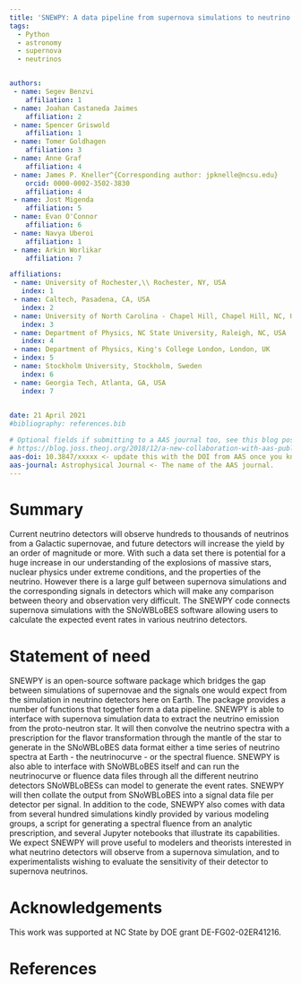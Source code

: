 ```yaml
---
title: 'SNEWPY: A data pipeline from supernova simulations to neutrino signals'
tags:
  - Python
  - astronomy
  - supernova
  - neutrinos


authors:
 - name: Segev Benzvi
    affiliation: 1
 - name: Joahan Castaneda Jaimes
    affiliation: 2
 - name: Spencer Griswold
    affiliation: 1
 - name: Tomer Goldhagen
    affiliation: 3
 - name: Anne Graf
    affiliation: 4
 - name: James P. Kneller^{Corresponding author: jpknelle@ncsu.edu}
    orcid: 0000-0002-3502-3830
    affiliation: 4
 - name: Jost Migenda
    affiliation: 5
 - name: Evan O'Connor
    affiliation: 6
 - name: Navya Uberoi
    affiliation: 1
 - name: Arkin Worlikar
    affiliation: 7

affiliations:
 - name: University of Rochester,\\ Rochester, NY, USA
   index: 1
 - name: Caltech, Pasadena, CA, USA
   index: 2
 - name: University of North Carolina - Chapel Hill, Chapel Hill, NC, USA
   index: 3
 - name: Department of Physics, NC State University, Raleigh, NC, USA
   index: 4
 - name: Department of Physics, King's College London, London, UK
 - index: 5
 - name: Stockholm University, Stockholm, Sweden
   index: 6 
 - name: Georgia Tech, Atlanta, GA, USA
   index: 7

 
date: 21 April 2021
#bibliography: references.bib

# Optional fields if submitting to a AAS journal too, see this blog post:
# https://blog.joss.theoj.org/2018/12/a-new-collaboration-with-aas-publishing
aas-doi: 10.3847/xxxxx <- update this with the DOI from AAS once you know it.
aas-journal: Astrophysical Journal <- The name of the AAS journal.
---
```



# Summary

Current neutrino detectors will observe hundreds to thousands of neutrinos from a Galactic supernovae, and future detectors will increase the yield by an order of magnitude or more. With such a data set there is potential for a huge increase in our understanding of the explosions of massive stars, nuclear physics under extreme conditions, and the properties of the neutrino. However there is a large gulf between supernova simulations and the corresponding signals in detectors which will make any comparison between theory and observation very difficult. The SNEWPY code connects supernova simulations with the SNoWBLoBES software allowing users to calculate the expected event rates in various neutrino detectors. 




# Statement of need

SNEWPY is an open-source software package which bridges the gap between simulations of supernovae and the signals one would expect from the simulation in neutrino detectors here on Earth. The package provides a number of functions that together form a data pipeline. SNEWPY is able to interface with supernova simulation data to extract the neutrino emission from the proto-neutron star. It will then convolve the neutrino spectra with a prescription for the flavor transformation through the mantle of the star to generate in the SNoWBLoBES data format either a time series of neutrino spectra at Earth - the neutrinocurve - or the spectral fluence. SNEWPY is also able to interface with SNoWBLoBES itself and can run the neutrinocurve or fluence data files through all the different neutrino detectors SNoWBLoBESs can model to generate the event rates. SNEWPY will then collate the output from SNoWBLoBES  into a signal data file per detector per signal. 
In addition to the code, SNEWPY also comes with data from several hundred simulations kindly provided by various modeling groups, a script for generating a spectral fluence from an analytic prescription, and several Jupyter notebooks that illustrate its capabilities. We expect SNEWPY will prove useful to modelers and theorists interested in what neutrino detectors will observe from a supernova simulation, and to experimentalists wishing to evaluate the sensitivity of their detector to supernova neutrinos. 

# Acknowledgements

This work was supported at NC State by DOE grant DE-FG02-02ER41216.

# References
